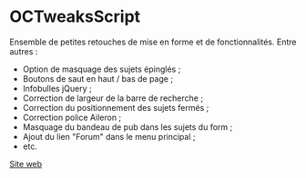 # OCTweaksScript

Ensemble de petites retouches de mise en forme et de fonctionnalités. Entre autres :

* Option de masquage des sujets épinglés ;
* Boutons de saut en haut / bas de page ;
* Infobulles jQuery ;
* Correction de largeur de la barre de recherche ;
* Correction du positionnement des sujets fermés ;
* Correction police Aileron ;
* Masquage du bandeau de pub dans les sujets du form ;
* Ajout du lien "Forum" dans le menu principal ;
* etc.

[Site web](https://l0lock.github.io/OCTweaksScript/)
